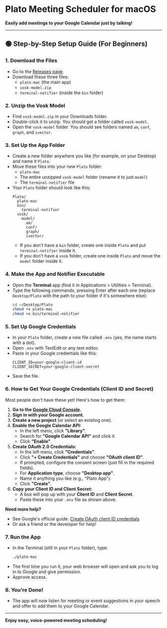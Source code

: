 # Plato Meeting Scheduler for macOS

**Easily add meetings to your Google Calendar just by talking!**

---

## 🟢 Step-by-Step Setup Guide (For Beginners)

### 1. Download the Files
- Go to the [Releases page](https://github.com/aryanma/plato-mac/releases).
- Download these three files:
  - `plato-mac` (the main app)
  - `vosk-model.zip`
  - `terminal-notifier` (inside the `bin` folder)

### 2. Unzip the Vosk Model
- Find `vosk-model.zip` in your Downloads folder.
- Double-click it to unzip. You should get a folder called `vosk-model`.
- Open the `vosk-model` folder. You should see folders named `am`, `conf`, `graph`, and `ivector`.

### 3. Set Up the App Folder
- Create a new folder anywhere you like (for example, on your Desktop) and name it `Plato`.
- Move these files into your new `Plato` folder:
  - `plato-mac`
  - The entire unzipped `vosk-model` folder (rename it to just `model`)
  - The `terminal-notifier` file
- Your `Plato` folder should look like this:
  ```
  Plato/
    plato-mac
    bin/
      terminal-notifier
    vosk/
      model/
        am/
        conf/
        graph/
        ivector/
  ```
  - If you don't have a `bin` folder, create one inside `Plato` and put `terminal-notifier` inside it.
  - If you don't have a `vosk` folder, create one inside `Plato` and move the `model` folder inside it.

### 4. Make the App and Notifier Executable
- Open the **Terminal** app (find it in Applications > Utilities > Terminal).
- Type the following commands, pressing Enter after each one (replace `Desktop/Plato` with the path to your folder if it's somewhere else):
  ```sh
  cd ~/Desktop/Plato
  chmod +x plato-mac
  chmod +x bin/terminal-notifier
  ```

### 5. Set Up Google Credentials
- In your `Plato` folder, create a new file called `.env` (yes, the name starts with a dot).
- Open `.env` with TextEdit or any text editor.
- Paste in your Google credentials like this:
  ```
  CLIENT_ID=your-google-client-id
  CLIENT_SECRET=your-google-client-secret
  ```
- Save the file.

### 6. How to Get Your Google Credentials (Client ID and Secret)

Most people don't have these yet! Here's how to get them:

1. **Go to the [Google Cloud Console](https://console.cloud.google.com/apis/credentials).**
2. **Sign in with your Google account.**
3. **Create a new project** (or select an existing one).
4. **Enable the Google Calendar API:**
   - In the left menu, click **"Library"**.
   - Search for **"Google Calendar API"** and click it.
   - Click **"Enable"**.
5. **Create OAuth 2.0 Credentials:**
   - In the left menu, click **"Credentials"**.
   - Click **"+ Create Credentials"** and choose **"OAuth client ID"**.
   - If prompted, configure the consent screen (just fill in the required fields).
   - For **Application type**, choose **"Desktop app"**.
   - Name it anything you like (e.g., "Plato App").
   - Click **"Create"**.
6. **Copy your Client ID and Client Secret:**
   - A box will pop up with your **Client ID** and **Client Secret**.
   - Paste these into your `.env` file as shown above.

**Need more help?**
- See Google's official guide: [Create OAuth client ID credentials](https://developers.google.com/workspace/guides/create-credentials#oauth-client-id)
- Or ask a friend or the developer for help!

### 7. Run the App
- In the Terminal (still in your `Plato` folder), type:
  ```sh
  ./plato-mac
  ```
- The first time you run it, your web browser will open and ask you to log in to Google and give permission.
- Approve access.

### 8. You're Done!
- The app will now listen for meeting or event suggestions in your speech and offer to add them to your Google Calendar.

---

**Enjoy easy, voice-powered meeting scheduling!**
